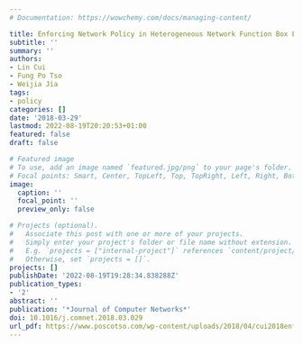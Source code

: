 ```yaml
---
# Documentation: https://wowchemy.com/docs/managing-content/

title: Enforcing Network Policy in Heterogeneous Network Function Box Environment
subtitle: ''
summary: ''
authors:
- Lin Cui
- Fung Po Tso
- Weijia Jia
tags:
- policy
categories: []
date: '2018-03-29'
lastmod: 2022-08-19T20:20:53+01:00
featured: false
draft: false

# Featured image
# To use, add an image named `featured.jpg/png` to your page's folder.
# Focal points: Smart, Center, TopLeft, Top, TopRight, Left, Right, BottomLeft, Bottom, BottomRight.
image:
  caption: ''
  focal_point: ''
  preview_only: false

# Projects (optional).
#   Associate this post with one or more of your projects.
#   Simply enter your project's folder or file name without extension.
#   E.g. `projects = ["internal-project"]` references `content/project/deep-learning/index.md`.
#   Otherwise, set `projects = []`.
projects: []
publishDate: '2022-08-19T19:28:34.838288Z'
publication_types:
- '2'
abstract: ''
publication: '*Journal of Computer Networks*'
doi: 10.1016/j.comnet.2018.03.029
url_pdf: https://www.poscotso.com/wp-content/uploads/2018/04/cui2018enforcing.pdf
---
```

